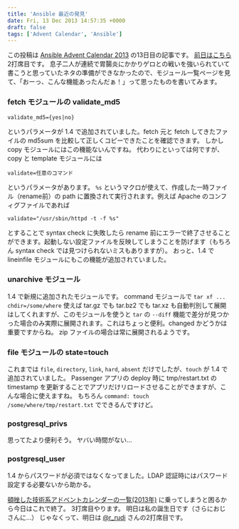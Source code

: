 ```yaml
---
title: 'Ansible 最近の発見'
date: Fri, 13 Dec 2013 14:57:35 +0000
draft: false
tags: ['Advent Calendar', 'Ansible']
---
```


この投稿は [Ansible Advent Calendar 2013](http://qiita.com/advent-calendar/2013/ansible) の13日目の記事です。 [前日はこちら](http://qiita.com/ando-masaki/items/b2780c70e521b296d85a) 2打席目です。 息子二人が連続で胃腸炎にかかりゲロとの戦いを強いられていて書こうと思っていたネタの準備ができなかったので、モジュール一覧ページを見て、「おーっ、こんな機能あったんだぁ！」って思ったものを書いてみます。

### fetch モジュールの validate\_md5

```
validate_md5={yes|no}
```

というパラメータが 1.4 で追加されていました。fetch 元と fetch してきたファイルの md5sum を比較して正しくコピーできたことを確認できます。 しかし copy モジュールにはこの機能ないんですね。 代わりにといっては何ですが、 copy と template モジュールには

```
validate=任意のコマンド
```

というパラメータがあります。 `%s` というマクロが使えて、作成した一時ファイル（rename前）の path に置換されて実行されます。例えば Apache のコンフィグファイルであれば

```
validate="/usr/sbin/httpd -t -f %s"
```

とすることで syntax check に失敗したら rename 前にエラーで終了させることができます。起動しない設定ファイルを反映してしまうことを防げます（もちろん syntax check では見つけられないミスもありますが）。 おっと、1.4 で lineinfile モジュールにもこの機能が追加されていました。

### unarchive モジュール

1.4 で新規に追加されたモジュールです。 command モジュールで `tar xf ... chdir=/some/where` 使えば tar.gz でも tar.bz2 でも tar.xz も自動判別して展開はしてくれますが、このモジュールを使うと `tar` の `--diff` 機能で差分が見つかった場合のみ実際に展開されます。これはちょっと便利。changed かどうかは重要ですからね。 zip ファイルの場合は常に展開されるようです。

### file モジュールの state=touch

これまでは `file`, `directory`, `link`, `hard`, `absent` だけでしたが、`touch` が 1.4 で追加されていました。 Passenger アプリの deploy 時に tmp/restart.txt の timestamp を更新することでアプリだけリロードさせることができますが、こんな場合に使えますね。 もちろん `command: touch /some/where/tmp/restart.txt` でできるんですけど。

### postgresql\_privs

思ってたより便利そう。 ヤバい時間がない...

### postgresql\_user

1.4 からパスワードが必須ではなくなってました。LDAP 認証時にはパスワード設定する必要ないから助かる。

[頓挫した技術系アドベントカレンダーの一覧(2013年)](http://dic.nicovideo.jp/a/%E9%A0%93%E6%8C%AB%E3%81%97%E3%81%9F%E6%8A%80%E8%A1%93%E7%B3%BB%E3%82%A2%E3%83%89%E3%83%99%E3%83%B3%E3%83%88%E3%82%AB%E3%83%AC%E3%83%B3%E3%83%80%E3%83%BC%E3%81%AE%E4%B8%80%E8%A6%A7(2013%E5%B9%B4)) に乗ってしまうと困るから今日はこれで終了。 3打席目やります。 明日は私の誕生日です（さらにおじさんに...） じゃなくって、明日は [@r\_rudi](https://twitter.com/r_rudi) さんの2打席目です。
